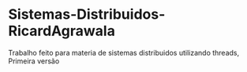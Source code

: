 ﻿# Sistemas-Distribuidos-RicardAgrawala
Trabalho feito para materia de sistemas distribuidos utilizando threads, Primeira versão
